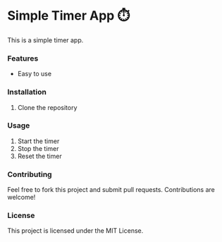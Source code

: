 # Simple Timer App ⏱️

This is a simple timer app.

### Features
- Easy to use

### Installation
1. Clone the repository

### Usage
1. Start the timer
2. Stop the timer
3. Reset the timer

### Contributing
Feel free to fork this project and submit pull requests. Contributions are welcome!

### License
This project is licensed under the MIT License.
